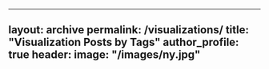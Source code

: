 ---
layout: archive
permalink: /visualizations/
title: "Visualization Posts by Tags"
author_profile: true
header:
  image: "/images/ny.jpg"
----
